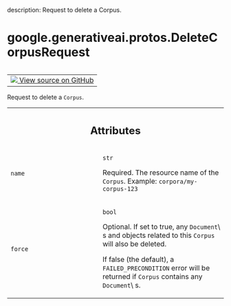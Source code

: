 description: Request to delete a Corpus.

<div itemscope itemtype="http://developers.google.com/ReferenceObject">
<meta itemprop="name" content="google.generativeai.protos.DeleteCorpusRequest" />
<meta itemprop="path" content="Stable" />
</div>

# google.generativeai.protos.DeleteCorpusRequest

<!-- Insert buttons and diff -->

<table class="tfo-notebook-buttons tfo-api nocontent" align="left">
<td>
  <a target="_blank" href="https://github.com/googleapis/google-cloud-python/tree/main/packages/google-ai-generativelanguage/google/ai/generativelanguage_v1beta/types/retriever_service.py#L113-L135">
    <img src="https://www.tensorflow.org/images/GitHub-Mark-32px.png" />
    View source on GitHub
  </a>
</td>
</table>



Request to delete a ``Corpus``.

<!-- Placeholder for "Used in" -->




<!-- Tabular view -->
 <table class="responsive fixed orange">
<colgroup><col width="214px"><col></colgroup>
<tr><th colspan="2"><h2 class="add-link">Attributes</h2></th></tr>

<tr>
<td>

`name`<a id="name"></a>

</td>
<td>

`str`

Required. The resource name of the ``Corpus``. Example:
``corpora/my-corpus-123``

</td>
</tr><tr>
<td>

`force`<a id="force"></a>

</td>
<td>

`bool`

Optional. If set to true, any ``Document``\ s and objects
related to this ``Corpus`` will also be deleted.

If false (the default), a ``FAILED_PRECONDITION`` error will
be returned if ``Corpus`` contains any ``Document``\ s.

</td>
</tr>
</table>



